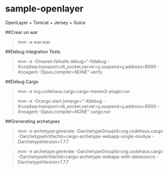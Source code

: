 # sample-openlayer

OpenLayer + Tomcat + Jersey + Guice

##Crear un war

> mvn -e war:war

##Debug Integration Tests

> mvn -e -Dmaven.failsafe.debug="-Xdebug -Xrunjdwp:transport=dt_socket,server=y,suspend=y,address=8000 -Xnoagent -Djava.compiler=NONE" verify

##Debug Cargo

> mvn -e org.codehaus.cargo:cargo-maven2-plugin:run

> mvn -e -Dcargo.start.jvmargs="-Xdebug -Xrunjdwp:transport=dt_socket,server=y,suspend=y,address=8000 -Xnoagent -Djava.compiler=NONE" cargo:run


##Grenerating archetypes

> mvn -e archetype:generate -DarchetypeGroupId=org.codehaus.cargo -DarchetypeArtifactId=cargo-archetype-webapp-single-module -DarchetypeVersion=1.7.7

> mvn -e archetype:generate -DarchetypeGroupId=org.codehaus.cargo -DarchetypeArtifactId=cargo-archetype-webapp-with-datasource -DarchetypeVersion=1.7.7


